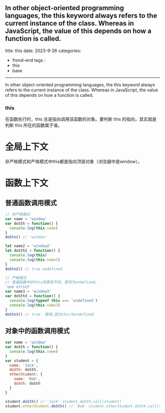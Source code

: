 In other object-oriented programming languages, the this keyword always refers to the current instance of the class. Whereas in JavaScript, the value of this depends on how a function is called.
---
title: this
date: 2023-9-26
categories:
  - frond-end
tags :
  - this
  - base
---
In other object-oriented programming languages, the this keyword always refers to the current instance of the class. Whereas in JavaScript, the value of this depends on how a function is called.
### this
在函数执行时，this 总是指向调用该函数的对象。要判断 this 的指向，其实就是判断 this 所在的函数属于谁。

# 全局上下文
非严格模式和严格模式中this都是指向顶层对象（浏览器中是window）。
# 函数上下文
## 普通函数调用模式
```js
// 非严格模式
var name = 'window'
var doSth = function() {
  console.log(this.name)
}
doStn() // 'window'

let name2 = 'window2'
let doSth2 = function() {
  console.log(this)
  console.log(this.name2)
}
doStn2() // true undefined

// 严格模式
// 普通函数中的this则表现不同，表现为undefined。
'use strict'
var name3 = 'window3'
var doSth3 = function() {
  console.log(typeof this === 'undefined')
  console.log(this.name3)
}
doStn3() // true  报错,因为this为undefined
```
## 对象中的函数调用模式
```js
var name = 'window'
var doSth = function() {
  console.log(this.name)
}
var student = {
  name: 'Jack',
  doSth: doSth,
  otherStudent: {
    name: 'Bob',
    doSth: doSth
  }
}

student.doSth() // 'Jack' student.doSth.call(student)
student.otherStudent.doSth() // 'Bob' student.otherStudent.doSth.call(student.otherStudent)
```